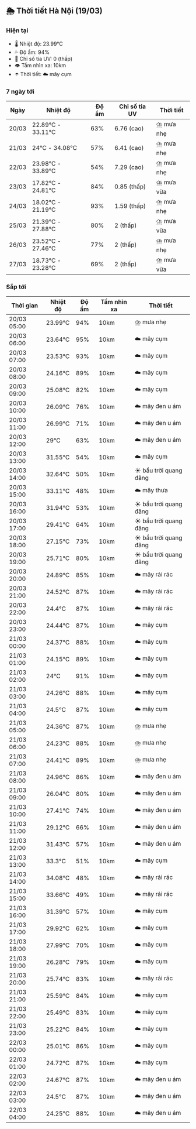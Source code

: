 ## 🌦️ Thời tiết Hà Nội (19/03)

### Hiện tại

- 🌡️ Nhiệt độ: 23.99℃
- 💦 Độ ẩm: 94%
- 🌟 Chỉ số tia UV: 0 (thấp)
- 👁️ Tầm nhìn xa: 10km
- ☂️ Thời tiết: ☁️ mây cụm

### 7 ngày tới

| Ngày | Nhiệt độ | Độ ẩm | Chỉ số tia UV | Thời tiết |
| --- | --- | --- | --- | --- |
| 20/03 | 22.89℃ - 33.11℃ | 63% | 6.76 (cao) | ⛈️ mưa nhẹ |
| 21/03 | 24℃ - 34.08℃ | 57% | 6.41 (cao) | ⛈️ mưa nhẹ |
| 22/03 | 23.98℃ - 33.89℃ | 54% | 7.29 (cao) | ⛈️ mưa nhẹ |
| 23/03 | 17.82℃ - 24.81℃ | 84% | 0.85 (thấp) | ⛈️ mưa vừa |
| 24/03 | 18.02℃ - 21.19℃ | 93% | 1.59 (thấp) | ⛈️ mưa nhẹ |
| 25/03 | 21.39℃ - 27.88℃ | 80% | 2 (thấp) | ⛈️ mưa vừa |
| 26/03 | 23.52℃ - 27.46℃ | 77% | 2 (thấp) | ⛈️ mưa nhẹ |
| 27/03 | 18.73℃ - 23.28℃ | 69% | 2 (thấp) | ⛈️ mưa vừa |

### Sắp tới

| Thời gian | Nhiệt độ | Độ ẩm | Tầm nhìn xa | Thời tiết |
| --- | --- | --- | --- | --- |
| 20/03 05:00 | 23.99℃ | 94% | 10km | ⛈️ mưa nhẹ |
| 20/03 06:00 | 23.64℃ | 95% | 10km | ☁️ mây cụm |
| 20/03 07:00 | 23.53℃ | 93% | 10km | ☁️ mây cụm |
| 20/03 08:00 | 24.16℃ | 89% | 10km | ☁️ mây cụm |
| 20/03 09:00 | 25.08℃ | 82% | 10km | ☁️ mây cụm |
| 20/03 10:00 | 26.09℃ | 76% | 10km | ☁️ mây đen u ám |
| 20/03 11:00 | 26.99℃ | 71% | 10km | ☁️ mây đen u ám |
| 20/03 12:00 | 29℃ | 63% | 10km | ☁️ mây đen u ám |
| 20/03 13:00 | 31.55℃ | 54% | 10km | ☁️ mây cụm |
| 20/03 14:00 | 32.64℃ | 50% | 10km | ☀️ bầu trời quang đãng |
| 20/03 15:00 | 33.11℃ | 48% | 10km | ☁️ mây thưa |
| 20/03 16:00 | 31.94℃ | 53% | 10km | ☀️ bầu trời quang đãng |
| 20/03 17:00 | 29.41℃ | 64% | 10km | ☀️ bầu trời quang đãng |
| 20/03 18:00 | 27.15℃ | 73% | 10km | ☀️ bầu trời quang đãng |
| 20/03 19:00 | 25.71℃ | 80% | 10km | ☀️ bầu trời quang đãng |
| 20/03 20:00 | 24.89℃ | 85% | 10km | ☁️ mây rải rác |
| 20/03 21:00 | 24.52℃ | 87% | 10km | ☁️ mây rải rác |
| 20/03 22:00 | 24.4℃ | 87% | 10km | ☁️ mây rải rác |
| 20/03 23:00 | 24.44℃ | 87% | 10km | ☁️ mây cụm |
| 21/03 00:00 | 24.37℃ | 88% | 10km | ☁️ mây cụm |
| 21/03 01:00 | 24.15℃ | 89% | 10km | ☁️ mây cụm |
| 21/03 02:00 | 24℃ | 91% | 10km | ☁️ mây cụm |
| 21/03 03:00 | 24.26℃ | 88% | 10km | ☁️ mây cụm |
| 21/03 04:00 | 24.5℃ | 87% | 10km | ☁️ mây cụm |
| 21/03 05:00 | 24.36℃ | 87% | 10km | ⛈️ mưa nhẹ |
| 21/03 06:00 | 24.23℃ | 88% | 10km | ⛈️ mưa nhẹ |
| 21/03 07:00 | 24.41℃ | 89% | 10km | ⛈️ mưa nhẹ |
| 21/03 08:00 | 24.96℃ | 86% | 10km | ☁️ mây đen u ám |
| 21/03 09:00 | 26.04℃ | 80% | 10km | ☁️ mây đen u ám |
| 21/03 10:00 | 27.41℃ | 74% | 10km | ☁️ mây đen u ám |
| 21/03 11:00 | 29.12℃ | 66% | 10km | ☁️ mây đen u ám |
| 21/03 12:00 | 31.43℃ | 57% | 10km | ☁️ mây đen u ám |
| 21/03 13:00 | 33.3℃ | 51% | 10km | ☁️ mây cụm |
| 21/03 14:00 | 34.08℃ | 48% | 10km | ☁️ mây rải rác |
| 21/03 15:00 | 33.66℃ | 49% | 10km | ☁️ mây rải rác |
| 21/03 16:00 | 31.39℃ | 57% | 10km | ☁️ mây cụm |
| 21/03 17:00 | 29.92℃ | 62% | 10km | ☁️ mây cụm |
| 21/03 18:00 | 27.99℃ | 70% | 10km | ☁️ mây cụm |
| 21/03 19:00 | 26.28℃ | 79% | 10km | ☁️ mây cụm |
| 21/03 20:00 | 25.74℃ | 83% | 10km | ☁️ mây rải rác |
| 21/03 21:00 | 25.59℃ | 84% | 10km | ☁️ mây cụm |
| 21/03 22:00 | 25.49℃ | 83% | 10km | ☁️ mây cụm |
| 21/03 23:00 | 25.22℃ | 84% | 10km | ☁️ mây cụm |
| 22/03 00:00 | 25.01℃ | 86% | 10km | ☁️ mây cụm |
| 22/03 01:00 | 24.72℃ | 87% | 10km | ☁️ mây cụm |
| 22/03 02:00 | 24.67℃ | 87% | 10km | ☁️ mây đen u ám |
| 22/03 03:00 | 24.5℃ | 87% | 10km | ☁️ mây đen u ám |
| 22/03 04:00 | 24.25℃ | 88% | 10km | ☁️ mây đen u ám |
